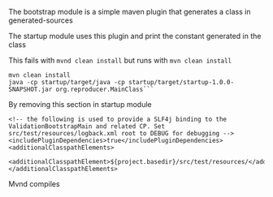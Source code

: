The bootstrap module is a simple maven plugin that generates a class in generated-sources

The startup module uses this plugin and print the constant generated in the class

This fails with `mvnd clean install` but runs with `mvn clean install`

```
mvn clean install
java -cp startup/target/java -cp startup/target/startup-1.0.0-SNAPSHOT.jar org.reproducer.MainClass```
```

By removing this section in startup module

```
<!-- the following is used to provide a SLF4j binding to the ValidationBootstrapMain and related CP. Set src/test/resources/logback.xml root to DEBUG for debugging -->
<includePluginDependencies>true</includePluginDependencies>
<additionalClasspathElements>
    <additionalClasspathElement>${project.basedir}/src/test/resources/</additionalClasspathElement>
</additionalClasspathElements>
```

Mvnd compiles
